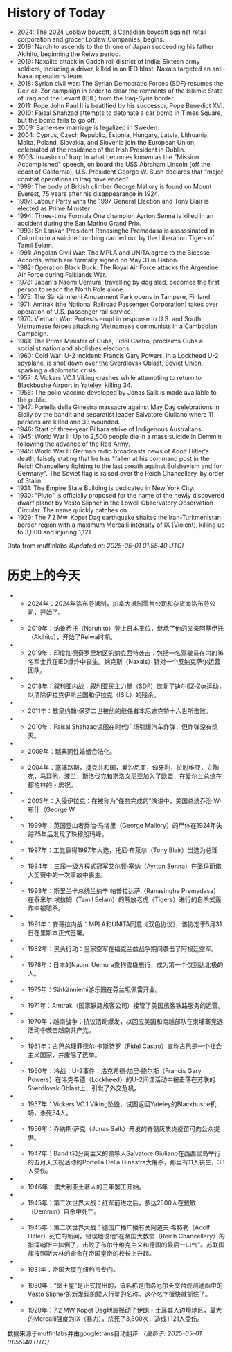# History of Today 

- 2024: The 2024 Loblaw boycott, a Canadian boycott against retail corporation and grocer Loblaw Companies, begins.
- 2019: Naruhito ascends to the throne of Japan succeeding his father Akihito, beginning the Reiwa period.
- 2019: Naxalite attack in Gadchiroli district of India: Sixteen army soldiers, including a driver, killed in an IED blast. Naxals targeted an anti-Naxal operations team.
- 2018: Syrian civil war: The Syrian Democratic Forces (SDF) resumes the Deir ez-Zor campaign in order to clear the remnants of the Islamic State of Iraq and the Levant (ISIL) from the Iraq-Syria border.
- 2011: Pope John Paul II is beatified by his successor, Pope Benedict XVI.
- 2010: Faisal Shahzad attempts to detonate a car bomb in Times Square, but the bomb fails to go off.
- 2009: Same-sex marriage is legalized in Sweden.
- 2004: Cyprus, Czech Republic, Estonia, Hungary, Latvia, Lithuania, Malta, Poland, Slovakia, and Slovenia join the European Union, celebrated at the residence of the Irish President in Dublin.
- 2003: Invasion of Iraq: In what becomes known as the "Mission Accomplished" speech, on board the USS Abraham Lincoln (off the coast of California), U.S. President George W. Bush declares that "major combat operations in Iraq have ended".
- 1999: The body of British climber George Mallory is found on Mount Everest, 75 years after his disappearance in 1924.
- 1997: Labour Party wins the 1997 General Election and Tony Blair is elected as Prime Minister
- 1994: Three-time Formula One champion Ayrton Senna is killed in an accident during the San Marino Grand Prix.
- 1993: Sri Lankan President Ranasinghe Premadasa is assassinated in Colombo in a suicide bombing carried out by the Liberation Tigers of Tamil Eelam.
- 1991: Angolan Civil War: The MPLA and UNITA agree to the Bicesse Accords, which are formally signed on May 31 in Lisbon.
- 1982: Operation Black Buck: The Royal Air Force attacks the Argentine Air Force during Falklands War.
- 1978: Japan's Naomi Uemura, travelling by dog sled, becomes the first person to reach the North Pole alone.
- 1975: The Särkänniemi Amusement Park opens in Tampere, Finland.
- 1971: Amtrak (the National Railroad Passenger Corporation) takes over operation of U.S. passenger rail service.
- 1970: Vietnam War: Protests erupt in response to U.S. and South Vietnamese forces attacking Vietnamese communists in a Cambodian Campaign.
- 1961: The Prime Minister of Cuba, Fidel Castro, proclaims Cuba a socialist nation and abolishes elections.
- 1960: Cold War: U-2 incident: Francis Gary Powers, in a Lockheed U-2 spyplane, is shot down over the Sverdlovsk Oblast, Soviet Union, sparking a diplomatic crisis.
- 1957: A Vickers VC.1 Viking crashes while attempting to return to Blackbushe Airport in Yateley, killing 34.
- 1956: The polio vaccine developed by Jonas Salk is made available to the public.
- 1947: Portella della Ginestra massacre against May Day celebrations in Sicily by the bandit and separatist leader Salvatore Giuliano where 11 persons are killed and 33 wounded.
- 1946: Start of three-year Pilbara strike of Indigenous Australians.
- 1945: World War II: Up to 2,500 people die in a mass suicide in Demmin following the advance of the Red Army.
- 1945: World War II: German radio broadcasts news of Adolf Hitler's death, falsely stating that he has "fallen at his command post in the Reich Chancellery fighting to the last breath against Bolshevism and for Germany". The Soviet flag is raised over the Reich Chancellery, by order of Stalin.
- 1931: The Empire State Building is dedicated in New York City.
- 1930: "Pluto" is officially proposed for the name of the newly discovered dwarf planet by Vesto Slipher in the Lowell Observatory Observation Circular. The name quickly catches on.
- 1929: The 7.2 Mw  Kopet Dag earthquake shakes the Iran-Turkmenistan border region with a maximum Mercalli intensity of IX (Violent), killing up to 3,800 and injuring 1,121.

Data from muffinlabs
*(Updated at: 2025-05-01 01:55:40 UTC)*

# 历史上的今天 

- -  2024年：2024年洛布劳抵制，加拿大抵制零售公司和杂货商洛布劳公司，开始了。
- -  2019年：纳鲁希托（Naruhito）登上日本王位，继承了他的父亲阿基伊托（Akihito），开始了Reiwa时期。
- -  2019年：印度加德奇罗里地区的纳克西特袭击：包括一名驾驶员在内的16名军士兵在IED爆炸中丧生。纳克斯（Naxals）针对一个反纳克萨尔运营团队。
- -  2018年：叙利亚内战：叙利亚民主力量（SDF）恢复了迪尔EZ-Zor运动，以清除伊拉克伊斯兰国和伊拉克（ISIL）的残余。
- -  2011年：教皇约翰·保罗二世被他的继任者本尼迪克特十六世所击败。
- -  2010年：Faisal Shahzad试图在时代广场引爆汽车炸弹，但炸弹没有熄灭。
- -  2009年：瑞典同性婚姻合法化。
- -  2004年：塞浦路斯，捷克共和国，爱沙尼亚，匈牙利，拉脱维亚，立陶宛，马耳他，波兰，斯洛伐克和斯洛文尼亚加入了欧盟，在爱尔兰总统在都柏林的 - 庆祝。
- -  2003年：入侵伊拉克：在被称为“任务完成的”演讲中，美国总统乔治·W·布什（George W.
- -  1999年：英国登山者乔治·马洛里（George Mallory）的尸体在1924年失踪75年后发现了珠穆朗玛峰。
- -  1997年：工党赢得1997年大选，托尼·布莱尔（Tony Blair）当选为总理
- -  1994年：三届一级方程式冠军艾尔顿·塞纳（Ayrton Senna）在圣玛丽诺大奖赛中的一次事故中丧生。
- -  1993年：斯里兰卡总统兰纳辛·帕普拉达萨（Ranasinghe Premadasa）在泰米尔·埃拉姆（Tamil Eelam）的解放老虎（Tigers）进行的自杀式轰炸中被暗杀。
- -  1991年：安哥拉内战：MPLA和UNITA同意《双色协议》，该协定于5月31日在里斯本正式签署。
- -  1982年：黑头行动：皇家空军在福克兰兹战争期间袭击了阿根廷空军。
- -  1978年：日本的Naomi Uemura乘狗雪橇旅行，成为第一个仅到达北极的人。
- -  1975年：Särkänniemi游乐园在芬兰坦佩雷开业。
- -  1971年：Amtrak（国家铁路旅客公司）接管了美国旅客铁路服务的运营。
- -  1970年：越南战争：抗议活动爆发，以回应美国和南越部队在柬埔寨竞选活动中袭击越南共产党。
- -  1961年：古巴总理菲德尔·卡斯特罗（Fidel Castro）宣称古巴是一个社会主义国家，并废除了选举。
- -  1960年：冷战：U-2事件：洛克希德·加里·鲍尔斯（Francis Gary Powers）在洛克希德（Lockheed）的U-2间谍活动中被击落在苏联的Sverdlovsk Oblast上，引发了外交危机。
- -  1957年：Vickers VC.1 Viking坠毁，试图返回Yateley的Blackbushe机场，杀死34人。
- -  1956年：乔纳斯·萨克（Jonas Salk）开发的脊髓灰质炎疫苗可向公众提供。
- -  1947年：Bandit和分离主义的领导人Salvatore Giuliano在西西里岛举行的五月天庆祝活动的Portella Della Ginestra大屠杀，那里有11人丧生，33人受伤。
- -  1946年：澳大利亚土著人的三年罢工开始。
- -  1945年：第二次世界大战：红军前进之后，多达2500人在戴敏（Demmin）自杀中死亡。
- -  1945年：第二次世界大战：德国广播广播有关阿道夫·希特勒（Adolf Hitler）死亡的新闻，错误地说他“在帝国大教堂（Reich Chancellery）的指挥哨所中摔倒了，击败了布尔什维克主义和德国的最后一口气”。苏联国旗按照斯大林的命令在帝国皇帝的校长上升起。
- -  1931年：帝国大厦在纽约市专门。
- -  1930年：“冥王星”是正式提出的，该名称是由洛厄尔天文台观测通函中的Vesto Slipher的新发现的矮人行星的名称。这个名字很快就抓住了。
- -  1929年：7.2 MW Kopet Dag地震摇动了伊朗 - 土耳其人边境地区，最大的Mercalli强度为IX（暴力），杀死了3,800次，造成1,121人受伤。

数据来源于muffinlabs并由googletrans自动翻译
*（更新于: 2025-05-01 01:55:40 UTC）*